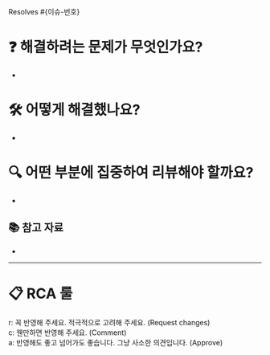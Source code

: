 Resolves #{이슈-번호}

# ❓ 해결하려는 문제가 무엇인가요?

-

# 🛠️ 어떻게 해결했나요?

-

# 🔍 어떤 부분에 집중하여 리뷰해야 할까요?

-

## 📚 참고 자료

-

---

# 📋 RCA 룰

r: 꼭 반영해 주세요. 적극적으로 고려해 주세요. (Request changes)  
c: 웬만하면 반영해 주세요. (Comment)  
a: 반영해도 좋고 넘어가도 좋습니다. 그냥 사소한 의견입니다. (Approve)
